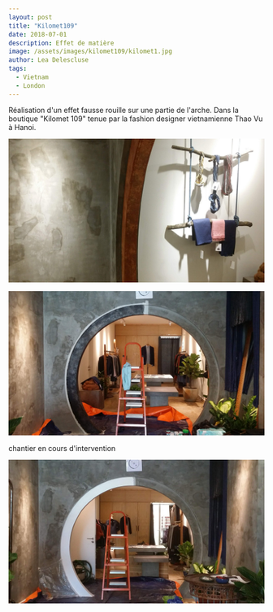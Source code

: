 ```yaml
---
layout: post
title: "Kilomet109"
date: 2018-07-01
description: Effet de matière
image: /assets/images/kilomet109/kilomet1.jpg
author: Lea Delescluse
tags:
  - Vietnam
  - London
---
```

Réalisation d'un effet fausse rouille sur une partie de l'arche.
Dans la boutique "Kilomet 109" tenue par la fashion designer vietnamienne Thao Vu à Hanoi.

![Placeholder](/assets/images/kilomet109/kilomet2.jpg)

![Placeholder](/assets/images/kilomet109/kilomet4.jpg)

chantier en cours d'intervention

![Placeholder](/assets/images/kilomet109/kilomet3.jpg)
